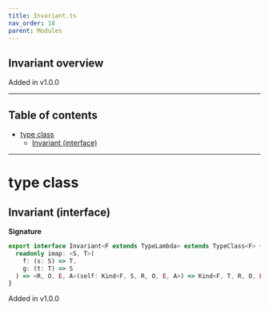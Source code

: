 ```yaml
---
title: Invariant.ts
nav_order: 18
parent: Modules
---
```


## Invariant overview

Added in v1.0.0

---

<h2 class="text-delta">Table of contents</h2>

- [type class](#type-class)
  - [Invariant (interface)](#invariant-interface)

---

# type class

## Invariant (interface)

**Signature**

```ts
export interface Invariant<F extends TypeLambda> extends TypeClass<F> {
  readonly imap: <S, T>(
    f: (s: S) => T,
    g: (t: T) => S
  ) => <R, O, E, A>(self: Kind<F, S, R, O, E, A>) => Kind<F, T, R, O, E, A>
}
```

Added in v1.0.0
